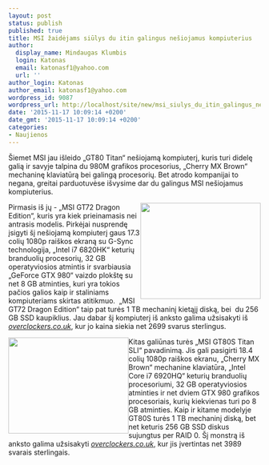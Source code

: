 ```yaml
---
layout: post
status: publish
published: true
title: MSI žaidėjams siūlys du itin galingus nešiojamus kompiuterius
author:
  display_name: Mindaugas Klumbis
  login: Katonas
  email: katonasf1@yahoo.com
  url: ''
author_login: Katonas
author_email: katonasf1@yahoo.com
wordpress_id: 9087
wordpress_url: http://localhost/site/new/msi_siulys_du_itin_galingus_nesiojamus_kompiuterius/
date: '2015-11-17 10:09:14 +0200'
date_gmt: '2015-11-17 10:09:14 +0200'
categories:
- Naujienos
---
```

<p>
	&Scaron;iemet MSI jau i&scaron;leido &bdquo;GT80 Titan&ldquo; ne&scaron;iojamą kompiuterį, kuris turi didelę galią ir savyje talpina du 980M grafikos procesorius, &bdquo;Cherry MX Brown&ldquo; mechaninę klaviatūrą bei galingą procesorių. Bet atrodo kompanijai to negana, greitai parduotuvėse i&scaron;vysime dar du galingus MSI ne&scaron;iojamus kompiuterius.</p>
<p>
	<a href="http://technews.lt/userfiles/five_pictures2_3463_20141126154345.png"><img alt="" src="http://technews.lt/userfiles/five_pictures2_3463_20141126154345.png" style="width: 240px; height: 192px; float: right;" /></a>Pirmasis i&scaron; jų - &bdquo;MSI GT72 Dragon Edition&ldquo;, kuris yra kiek prieinamasis nei antrasis modelis. Pirkėjai nusprendę įsigyti &scaron;į ne&scaron;iojamą kompiuterį gaus 17.3 colių 1080p rai&scaron;kos ekraną su G-Sync technologija, &bdquo;Intel i7 6820HK&ldquo; keturių branduolių procesorių, 32 GB operatyviosios atmintis ir svarbiausia &bdquo;GeForce GTX 980&ldquo; vaizdo plok&scaron;tę su net 8 GB atminties, kuri yra tokios pačios galios kaip ir staliniams kompiuteriams skirtas atitikmuo. &nbsp;&bdquo;MSI GT72 Dragon Edition&ldquo; taip pat turės 1 TB mechaninį kietąjį diską, bei &nbsp;du 256 GB SSD kaupiklius. Jau dabar &scaron;į kompiuterį i&scaron; anksto galima užsisakyti i&scaron; <em><a href="https://www.overclockers.co.uk/msi-gt72-6qf-032uk-dragon-edition-17.3-fhd-ips-g-sync-intel-i7-6820hk-nvidia-gtx-980-8gb-gddr5-ga-lt-229-ms.html">overclockers.co.uk</a></em>, kur jo kaina siekia net 2699 svarus sterlingus.</p>
<p>
	<a href="http://technews.lt/userfiles/five_pictures2_3617_20141224101715.png"><img alt="" src="http://technews.lt/userfiles/five_pictures2_3617_20141224101715.png" style="width: 240px; height: 192px; float: left;" /></a>Kitas galiūnas turės &bdquo;MSI GT80S Titan SLI&ldquo; pavadinimą. Jis gali pasigirti 18.4 colių 1080p rai&scaron;kos ekranu, &bdquo;Cherry MX Brown&ldquo; mechanine klaviatūra, &bdquo;Intel Core i7 6920HQ&ldquo; keturių branduolių procesoriumi, 32 GB operatyviosios atminties ir net dviem GTX 980 grafikos procesoriais, kurių kiekvienas turi po 8 GB atminties. Kaip ir kitame modelyje GT80S turės 1 TB mechaninį diską, bet net keturis 256 GB SSD diskus sujungtus per RAID 0. &Scaron;į monstrą i&scaron; anksto galima užsisakyti <em><a href="https://www.overclockers.co.uk/msi-gt80s-6qf-titan-sli-075uk-18.4-fhd-ips-intel-i7-6920hq-nvidia-gtx-980-sli-8gb-gddr5-gaming-lt-230-ms.html">overclockers.co.uk</a></em>, kur jis įvertintas net 3989 svarais sterlingais.&nbsp;</p>
